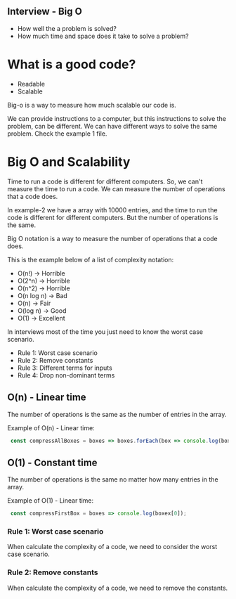 ## Interview - Big O

- How well the a problem is solved?
- How much time and space does it take to solve a problem?


# What is a good code?
  - Readable
  - Scalable

Big-o is a way to measure how much scalable our code is.

We can provide instructions to a computer, but this instructions to solve the problem, can be different. We can have different ways to solve the same problem. Check the example 1 file.

# Big O and Scalability

Time to run a code is different for different computers. So, we can't measure the time to run a code. We can measure the number of operations that a code does.

In example-2 we have a array with 10000 entries, and the time to run the code is different for different computers. But the number of operations is the same.

Big O notation is a way to measure the number of operations that a code does.

This is the example below of a  list of complexity notation: 

- O(n!) -> Horrible
- O(2^n) -> Horrible
- O(n^2) -> Horrible
- O(n log n) -> Bad
- O(n) -> Fair
- O(log n) -> Good
- O(1) -> Excellent

In interviews most of the time you just need to know the worst case scenario.
- Rule 1: Worst case scenario
- Rule 2: Remove constants
- Rule 3: Different terms for inputs
- Rule 4: Drop non-dominant terms


## O(n) - Linear time

The number of operations is the same as the number of entries in the array.

Example of O(n) - Linear time:

```js
 const compressAllBoxes = boxes => boxes.forEach(box => console.log(box));
```

## O(1) - Constant time

The number of operations is the same no matter how many entries in the array.

Example of O(1) - Linear time:

```js
 const compressFirstBox = boxes => console.log(boxex[0]);
```

### Rule 1: Worst case scenario

When calculate the complexity of a code, we need to consider the worst case scenario. 

### Rule 2: Remove constants

When calculate the complexity of a code, we need to remove the constants.

